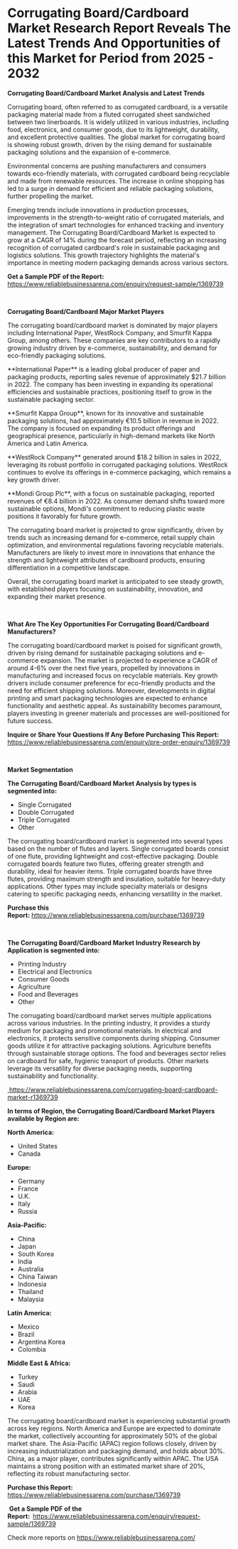 <p><h1>Corrugating Board/Cardboard Market Research Report Reveals The Latest Trends And Opportunities of this Market for Period from 2025 - 2032</h1></p><p><strong>Corrugating Board/Cardboard Market Analysis and Latest Trends</strong></p>
<p><p>Corrugating board, often referred to as corrugated cardboard, is a versatile packaging material made from a fluted corrugated sheet sandwiched between two linerboards. It is widely utilized in various industries, including food, electronics, and consumer goods, due to its lightweight, durability, and excellent protective qualities. The global market for corrugating board is showing robust growth, driven by the rising demand for sustainable packaging solutions and the expansion of e-commerce. </p><p>Environmental concerns are pushing manufacturers and consumers towards eco-friendly materials, with corrugated cardboard being recyclable and made from renewable resources. The increase in online shopping has led to a surge in demand for efficient and reliable packaging solutions, further propelling the market. </p><p>Emerging trends include innovations in production processes, improvements in the strength-to-weight ratio of corrugated materials, and the integration of smart technologies for enhanced tracking and inventory management. The Corrugating Board/Cardboard Market is expected to grow at a CAGR of 14% during the forecast period, reflecting an increasing recognition of corrugated cardboard's role in sustainable packaging and logistics solutions. This growth trajectory highlights the material's importance in meeting modern packaging demands across various sectors.</p></p>
<p><strong>Get a Sample PDF of the Report:&nbsp;</strong> <a href="https://www.reliablebusinessarena.com/enquiry/request-sample/1369739?utm_campaign=3168&utm_medium=2&utm_source=Github&utm_content=ia&utm_term=22032025&utm_id=corrugating-boardcardboard">https://www.reliablebusinessarena.com/enquiry/request-sample/1369739</a></p>
<p>&nbsp;</p>
<p><strong>Corrugating Board/Cardboard Major Market Players</strong></p>
<p><p>The corrugating board/cardboard market is dominated by major players including International Paper, WestRock Company, and Smurfit Kappa Group, among others. These companies are key contributors to a rapidly growing industry driven by e-commerce, sustainability, and demand for eco-friendly packaging solutions.</p><p>**International Paper** is a leading global producer of paper and packaging products, reporting sales revenue of approximately $21.7 billion in 2022. The company has been investing in expanding its operational efficiencies and sustainable practices, positioning itself to grow in the sustainable packaging sector.</p><p>**Smurfit Kappa Group**, known for its innovative and sustainable packaging solutions, had approximately €10.5 billion in revenue in 2022. The company is focused on expanding its product offerings and geographical presence, particularly in high-demand markets like North America and Latin America.</p><p>**WestRock Company** generated around $18.2 billion in sales in 2022, leveraging its robust portfolio in corrugated packaging solutions. WestRock continues to evolve its offerings in e-commerce packaging, which remains a key growth driver.</p><p>**Mondi Group Plc**, with a focus on sustainable packaging, reported revenues of €8.4 billion in 2022. As consumer demand shifts toward more sustainable options, Mondi's commitment to reducing plastic waste positions it favorably for future growth.</p><p>The corrugating board market is projected to grow significantly, driven by trends such as increasing demand for e-commerce, retail supply chain optimization, and environmental regulations favoring recyclable materials. Manufacturers are likely to invest more in innovations that enhance the strength and lightweight attributes of cardboard products, ensuring differentiation in a competitive landscape. </p><p>Overall, the corrugating board market is anticipated to see steady growth, with established players focusing on sustainability, innovation, and expanding their market presence.</p></p>
<p>&nbsp;</p>
<p><strong>What Are The Key Opportunities For Corrugating Board/Cardboard Manufacturers?</strong></p>
<p><p>The corrugating board/cardboard market is poised for significant growth, driven by rising demand for sustainable packaging solutions and e-commerce expansion. The market is projected to experience a CAGR of around 4-6% over the next five years, propelled by innovations in manufacturing and increased focus on recyclable materials. Key growth drivers include consumer preference for eco-friendly products and the need for efficient shipping solutions. Moreover, developments in digital printing and smart packaging technologies are expected to enhance functionality and aesthetic appeal. As sustainability becomes paramount, players investing in greener materials and processes are well-positioned for future success.</p></p>
<p><strong>Inquire or Share Your Questions If Any Before Purchasing This Report:</strong> <a href="https://www.reliablebusinessarena.com/enquiry/pre-order-enquiry/1369739?utm_campaign=3168&utm_medium=2&utm_source=Github&utm_content=ia&utm_term=22032025&utm_id=corrugating-boardcardboard">https://www.reliablebusinessarena.com/enquiry/pre-order-enquiry/1369739</a></p>
<p>&nbsp;</p>
<p><strong>Market Segmentation</strong></p>
<p><strong>The Corrugating Board/Cardboard Market Analysis by types is segmented into:</strong></p>
<p><ul><li>Single Corrugated</li><li>Double Corrugated</li><li>Triple Corrugated</li><li>Other</li></ul></p>
<p><p>The corrugating board/cardboard market is segmented into several types based on the number of flutes and layers. Single corrugated boards consist of one flute, providing lightweight and cost-effective packaging. Double corrugated boards feature two flutes, offering greater strength and durability, ideal for heavier items. Triple corrugated boards have three flutes, providing maximum strength and insulation, suitable for heavy-duty applications. Other types may include specialty materials or designs catering to specific packaging needs, enhancing versatility in the market.</p></p>
<p><strong>Purchase this Report:&nbsp;</strong><a href="https://www.reliablebusinessarena.com/purchase/1369739?utm_campaign=3168&utm_medium=2&utm_source=Github&utm_content=ia&utm_term=22032025&utm_id=corrugating-boardcardboard">https://www.reliablebusinessarena.com/purchase/1369739</a></p>
<p>&nbsp;</p>
<p><strong>The Corrugating Board/Cardboard Market Industry Research by Application is segmented into:</strong></p>
<p><ul><li>Printing Industry</li><li>Electrical and Electronics</li><li>Consumer Goods</li><li>Agriculture</li><li>Food and Beverages</li><li>Other</li></ul></p>
<p><p>The corrugating board/cardboard market serves multiple applications across various industries. In the printing industry, it provides a sturdy medium for packaging and promotional materials. In electrical and electronics, it protects sensitive components during shipping. Consumer goods utilize it for attractive packaging solutions. Agriculture benefits through sustainable storage options. The food and beverages sector relies on cardboard for safe, hygienic transport of products. Other markets leverage its versatility for diverse packaging needs, supporting sustainability and functionality.</p></p>
<p><a href="https://www.reliablebusinessarena.com/corrugating-board-cardboard-market-r1369739?utm_campaign=3168&utm_medium=2&utm_source=Github&utm_content=ia&utm_term=22032025&utm_id=corrugating-boardcardboard">&nbsp;https://www.reliablebusinessarena.com/corrugating-board-cardboard-market-r1369739</a></p>
<p><strong>In terms of Region, the Corrugating Board/Cardboard Market Players available by Region are:</strong></p>
<p>
    <p> <strong> North America: </strong>
        <ul>
            <li>United States</li>
            <li>Canada</li>
        </ul>
        </p> 
    <p> <strong> Europe: </strong>
        <ul>
            <li>Germany</li>
            <li>France</li>
            <li>U.K.</li>
            <li>Italy</li>
            <li>Russia</li>
        </ul>
        </p> 
    <p> <strong> Asia-Pacific: </strong>
        <ul>
            <li>China</li>
            <li>Japan</li>
            <li>South Korea</li>
            <li>India</li>
            <li>Australia</li>
            <li>China Taiwan</li>
            <li>Indonesia</li>
            <li>Thailand</li>
            <li>Malaysia</li>
        </ul>
        </p> 
    <p> <strong> Latin America: </strong>
        <ul>
            <li>Mexico</li>
            <li>Brazil</li>
            <li>Argentina Korea</li>
            <li>Colombia</li>
        </ul>
        </p> 
    <p> <strong> Middle East & Africa: </strong>
        <ul>
            <li>Turkey</li>
            <li>Saudi</li>
            <li>Arabia</li>
            <li>UAE</li>
            <li>Korea</li>
        </ul>
    </p>
    </p>
<p><p>The corrugating board/cardboard market is experiencing substantial growth across key regions. North America and Europe are expected to dominate the market, collectively accounting for approximately 50% of the global market share. The Asia-Pacific (APAC) region follows closely, driven by increasing industrialization and packaging demand, and holds about 30%. China, as a major player, contributes significantly within APAC. The USA maintains a strong position with an estimated market share of 20%, reflecting its robust manufacturing sector.</p></p>
<p><strong>Purchase this Report: </strong><a href="https://www.reliablebusinessarena.com/purchase/1369739?utm_campaign=3168&utm_medium=2&utm_source=Github&utm_content=ia&utm_term=22032025&utm_id=corrugating-boardcardboard">https://www.reliablebusinessarena.com/purchase/1369739</a></p>
<p>&nbsp;<strong>Get a Sample PDF of the Report:&nbsp;&nbsp;</strong><a href="https://www.reliablebusinessarena.com/enquiry/request-sample/1369739?utm_campaign=3168&utm_medium=2&utm_source=Github&utm_content=ia&utm_term=22032025&utm_id=corrugating-boardcardboard">https://www.reliablebusinessarena.com/enquiry/request-sample/1369739</a></p>
<p><strong></strong></p>
<p>Check more reports on <a href="https://www.reliablebusinessarena.com/?utm_campaign=3168&utm_medium=2&utm_source=Github&utm_content=ia&utm_term=22032025&utm_id=corrugating-boardcardboard">https://www.reliablebusinessarena.com/</a></p>